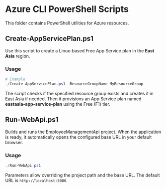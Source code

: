 # Azure CLI PowerShell Scripts

This folder contains PowerShell utilities for Azure resources.

## Create-AppServicePlan.ps1

Use this script to create a Linux-based Free App Service plan in the **East Asia** region.

### Usage

```powershell
# Example
./Create-AppServicePlan.ps1 -ResourceGroupName MyResourceGroup
```

The script checks if the specified resource group exists and creates it in East Asia if needed. Then it provisions an App Service plan named **eastasia-app-service-plan** using the Free (F1) tier.

## Run-WebApi.ps1

Builds and runs the EmployeeManagementApi project. When the application is ready,
it automatically opens the configured base URL in your default browser.

### Usage

```powershell
./Run-WebApi.ps1
```

Parameters allow overriding the project path and the base URL. The default URL is
`http://localhost:5000`.
